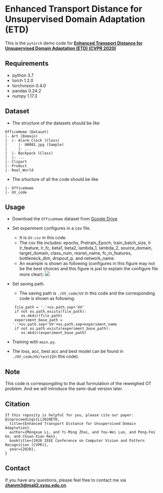 # Enhanced Transport Distance for Unsupervised Domain Adaptation (ETD)
This is the `pytorch` demo code for **[Enhanced Transport Distance for Unsupervised Domain Adaptation (ETD) (CVPR 2020)](http://openaccess.thecvf.com/content_CVPR_2020/papers/Li_Enhanced_Transport_Distance_for_Unsupervised_Domain_Adaptation_CVPR_2020_paper.pdf)** 
## Requirements
* python 3.7
* torch 1.2.0
* torchvision 0.4.0
* pandas 0.24.2
* numpy 1.17.3
## Dataset

* The structure of the datasets should be like
```
OfficeHome (Dataset)
|- Art (Domain)
|  |- Alarm_Clock (Class)
|     |- 00001.jpg (Sample) 
|     |- ...
|  |- Backpack (Class)
|  |- ...
|- Clipart
|- Product 
|- Real_World

```
* The srtucture of all the code should be like
```
|- OfficeHome
|- UV_code
```
## Usage
* Download the `OfficeHome` dataset from [Google Drive](https://drive.google.com/open?id=1amUrjcOaAAfuiKzwi5fbJXweMEi8b0Jj).
* Set experiment configures in a csv file.
  * It is `UV.csv` in this code.
  * The csv file includes: epochs, Pretrain_Epoch, train_batch_size, lr	lr_feature, lr_fc, beta1, beta2, lambda_1, lambda_2, source_domain, target_domain, class_num, resnet_name, fc_in_features, bottleneck_dim, dropout_p, and network_name.
  * An example is shown as following (configures in this figure may not be the best choices and this figure is just to explain the configure file more clear):
  ![](https://github.com/yimzhai3/ETD/raw/master/pictures/configures.png)  
  
* Set saving path.
  * The saving path is `./UV_code/UV` in this code and the corresponding code is shown as following:
  
  ```
   file_path = '.'+os.path.sep+'UV' 
   if not os.path.exists(file_path):
      os.mkdir(file_path)
   experiment_base_path = '.'+os.path.sep+'UV'+os.path.sep+experiment_name        
   if not os.path.exists(experiment_base_path):
      os.mkdir(experiment_base_path)
  ```
 * Training with `main.py`.
 * The loss, acc, best acc and best model can be found in `./UV_code/UV/test1`(in this code). 
## Note
This code is correspongding to the dual formulation of the reweighed OT problem. And we will introduce the semi-dual version later. 
## Citation
```
If this reposity is helpful for you, please cite our paper:
@inproceedings{Li2020ETD,
  title={Enhanced Transport Distance for Unsupervised Domain Adaptation},
  author={Mengxue Li, and Yi-Ming Zhai, and You-Wei Luo, and Peng-Fei Ge, and Chuan-Xian Ren},
  booktitle={2020 IEEE Conference on Computer Vision and Pattern Recognition (CVPR)},
  year={2020},
}
```
## Contact
If you have any questions, please feel free to contact me via **zhaiym3@mail2.sysu.edu.cn**.
